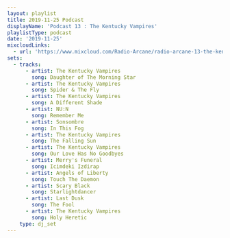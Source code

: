 ```yaml
---
layout: playlist
title: 2019-11-25 Podcast
displayName: 'Podcast 13 : The Kentucky Vampires'
playlistType: podcast
date: '2019-11-25'
mixcloudLinks:
  - url: 'https://www.mixcloud.com/Radio-Arcane/radio-arcane-13-the-kentucky-vampires'
sets:
  - tracks:
      - artist: The Kentucky Vampires
        song: Daughter of The Morning Star
      - artist: The Kentucky Vampires
        song: Spider & The Fly
      - artist: The Kentucky Vampires
        song: A Different Shade
      - artist: NU:N
        song: Remember Me
      - artist: Sonsombre
        song: In This Fog
      - artist: The Kentucky Vampires
        song: The Falling Sun
      - artist: The Kentucky Vampires
        song: Our Love Has No Goodbyes
      - artist: Merry's Funeral
        song: Icimdeki Izdirap
      - artist: Angels of Liberty
        song: Touch The Daemon
      - artist: Scary Black
        song: Starlightdancer
      - artist: Last Dusk
        song: The Fool
      - artist: The Kentucky Vampires
        song: Holy Heretic      
    type: dj_set
---
```

